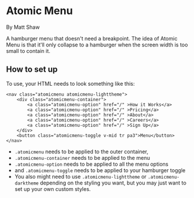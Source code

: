 # Atomic Menu
By Matt Shaw

A hamburger menu that doesn't need a breakpoint. The idea of Atomic Menu is that it'll only collapse to a hamburger when the screen width is too small to contain it.

## How to set up

To use, your HTML needs to look something like this:

    <nav class="atomicmenu atomicmenu-lighttheme">
        <div class="atomicmenu-container">
            <a class="atomicmenu-option" href="/" >How it Works</a> 
            <a class="atomicmenu-option" href="/" >Pricing</a> 
            <a class="atomicmenu-option" href="/" >About</a> 
            <a class="atomicmenu-option" href="/" >Careers</a> 
            <a class="atomicmenu-option" href="/" >Sign Up</a> 
        </div>
        <button class="atomicmenu-toggle v-mid tr pa3">Menu</button>
    </nav>

* `.atomicmenu` needs to be applied to the outer container,
* `.atomicmenu-container` needs to be applied to the menu
* `.atomicmenu-option` needs to be applied to all the menu options
* and `.atomicmenu-toggle` needs to be applied to your hamburger toggle
* You also might need to use `.atomicmenu-lighttheme` or `.atomicmenu-darktheme` depending on the styling you want, but you may just want to set up your own custom styles.
